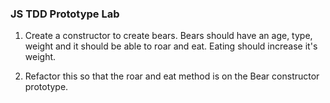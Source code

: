 ### JS TDD Prototype Lab

1. Create a constructor to create bears. Bears should have an age, type, weight and it should be able to roar and eat.  Eating should increase it's weight.

2. Refactor this so that the roar and eat method is on the Bear constructor prototype.
